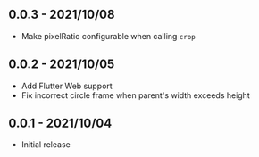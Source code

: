 ## 0.0.3 - 2021/10/08
* Make pixelRatio configurable when calling `crop`

## 0.0.2 - 2021/10/05
* Add Flutter Web support
* Fix incorrect circle frame when parent's width exceeds height

## 0.0.1 - 2021/10/04
* Initial release